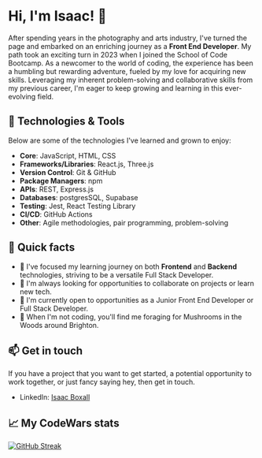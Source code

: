 # Hi, I'm Isaac! 👋

After spending years in the photography and arts industry, I've turned the page and embarked on an enriching journey as a **Front End Developer**. My path took an exciting turn in 2023 when I joined the School of Code Bootcamp. As a newcomer to the world of coding, the experience has been a humbling but rewarding adventure, fueled by my love for acquiring new skills. Leveraging my inherent problem-solving and collaborative skills from my previous career, I'm eager to keep growing and learning in this ever-evolving field.


## 🔧 Technologies & Tools

Below are some of the technologies I've learned and grown to enjoy:

- **Core**: JavaScript, HTML, CSS
- **Frameworks/Libraries**: React.js, Three.js
- **Version Control**: Git & GitHub
- **Package Managers**: npm
- **APIs**: REST, Express.js
- **Databases**: postgresSQL, Supabase
- **Testing**: Jest, React Testing Library
- **CI/CD**: GitHub Actions
- **Other**: Agile methodologies, pair programming, problem-solving

## 🚀 Quick facts

- 🔭 I've focused my learning journey on both **Frontend** and **Backend** technologies, striving to be a versatile Full Stack Developer.
- 🌱 I'm always looking for opportunities to collaborate on projects or learn new tech.
- 🎯 I'm currently open to opportunities as a Junior Front End Developer or Full Stack Developer.
- 🍄 When I'm not coding, you'll find me foraging for Mushrooms in the Woods around Brighton.

## 📫 Get in touch

If you have a project that you want to get started, a potential opportunity to work together, or just fancy saying hey, then get in touch.

- LinkedIn: [Isaac Boxall](https://www.linkedin.com/in/isaac-boxall-310788138/)

## 📈 My CodeWars stats

[![GitHub Streak](http://github-readme-streak-stats.herokuapp.com?user=Isaacboxall1&theme=github-dark&hide_border=true)](https://git.io/streak-stats)


